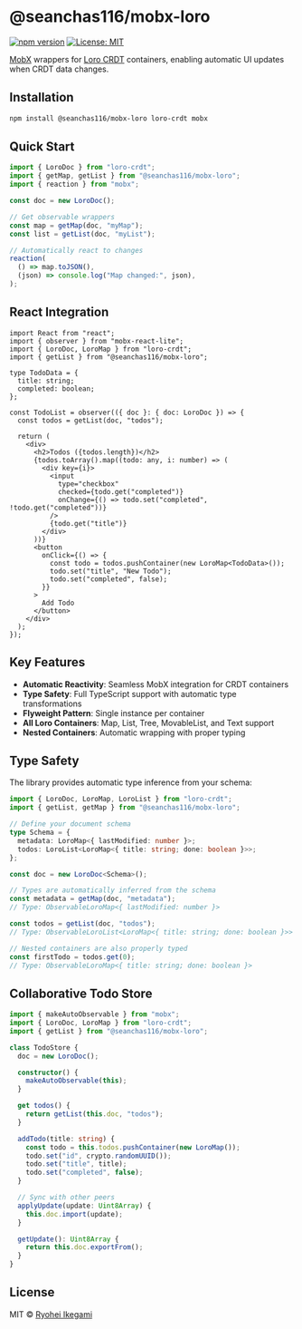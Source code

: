 # @seanchas116/mobx-loro

[![npm version](https://badge.fury.io/js/@seanchas116%2Fmobx-loro.svg)](https://badge.fury.io/js/@seanchas116%2Fmobx-loro)
[![License: MIT](https://img.shields.io/badge/License-MIT-yellow.svg)](https://opensource.org/licenses/MIT)

[MobX](https://mobx.js.org/) wrappers for [Loro CRDT](https://loro.dev/) containers, enabling automatic UI updates when CRDT data changes.

## Installation

```bash
npm install @seanchas116/mobx-loro loro-crdt mobx
```

## Quick Start

```typescript
import { LoroDoc } from "loro-crdt";
import { getMap, getList } from "@seanchas116/mobx-loro";
import { reaction } from "mobx";

const doc = new LoroDoc();

// Get observable wrappers
const map = getMap(doc, "myMap");
const list = getList(doc, "myList");

// Automatically react to changes
reaction(
  () => map.toJSON(),
  (json) => console.log("Map changed:", json),
);
```

## React Integration

```tsx
import React from "react";
import { observer } from "mobx-react-lite";
import { LoroDoc, LoroMap } from "loro-crdt";
import { getList } from "@seanchas116/mobx-loro";

type TodoData = {
  title: string;
  completed: boolean;
};

const TodoList = observer(({ doc }: { doc: LoroDoc }) => {
  const todos = getList(doc, "todos");

  return (
    <div>
      <h2>Todos ({todos.length})</h2>
      {todos.toArray().map((todo: any, i: number) => (
        <div key={i}>
          <input
            type="checkbox"
            checked={todo.get("completed")}
            onChange={() => todo.set("completed", !todo.get("completed"))}
          />
          {todo.get("title")}
        </div>
      ))}
      <button
        onClick={() => {
          const todo = todos.pushContainer(new LoroMap<TodoData>());
          todo.set("title", "New Todo");
          todo.set("completed", false);
        }}
      >
        Add Todo
      </button>
    </div>
  );
});
```

## Key Features

- **Automatic Reactivity**: Seamless MobX integration for CRDT containers
- **Type Safety**: Full TypeScript support with automatic type transformations
- **Flyweight Pattern**: Single instance per container
- **All Loro Containers**: Map, List, Tree, MovableList, and Text support
- **Nested Containers**: Automatic wrapping with proper typing

## Type Safety

The library provides automatic type inference from your schema:

```typescript
import { LoroDoc, LoroMap, LoroList } from "loro-crdt";
import { getList, getMap } from "@seanchas116/mobx-loro";

// Define your document schema
type Schema = {
  metadata: LoroMap<{ lastModified: number }>;
  todos: LoroList<LoroMap<{ title: string; done: boolean }>>;
};

const doc = new LoroDoc<Schema>();

// Types are automatically inferred from the schema
const metadata = getMap(doc, "metadata");
// Type: ObservableLoroMap<{ lastModified: number }>

const todos = getList(doc, "todos");
// Type: ObservableLoroList<LoroMap<{ title: string; done: boolean }>>

// Nested containers are also properly typed
const firstTodo = todos.get(0);
// Type: ObservableLoroMap<{ title: string; done: boolean }>
```

## Collaborative Todo Store

```typescript
import { makeAutoObservable } from "mobx";
import { LoroDoc, LoroMap } from "loro-crdt";
import { getList } from "@seanchas116/mobx-loro";

class TodoStore {
  doc = new LoroDoc();

  constructor() {
    makeAutoObservable(this);
  }

  get todos() {
    return getList(this.doc, "todos");
  }

  addTodo(title: string) {
    const todo = this.todos.pushContainer(new LoroMap());
    todo.set("id", crypto.randomUUID());
    todo.set("title", title);
    todo.set("completed", false);
  }

  // Sync with other peers
  applyUpdate(update: Uint8Array) {
    this.doc.import(update);
  }

  getUpdate(): Uint8Array {
    return this.doc.exportFrom();
  }
}
```

## License

MIT © [Ryohei Ikegami](https://github.com/seanchas116)
